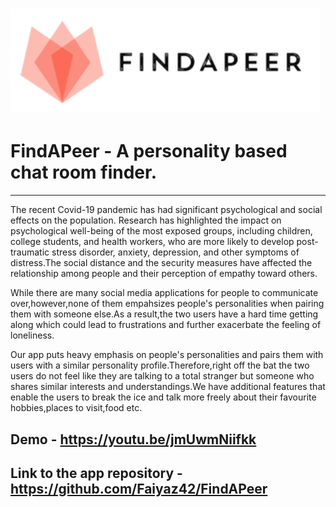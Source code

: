 #         ![Logo](https://github.com/Faiyaz42/Resume-Projects/blob/main/FindAPeer%20-%20A%20personality%20based%20chat%20room%20finder/Logo.jpg)

# FindAPeer - A personality based chat room finder.
***

The recent Covid-19 pandemic has had significant psychological and social effects on the population. Research has highlighted the impact on psychological well-being of the most exposed groups, including children, college students, and health workers, who are more likely to develop post-traumatic stress disorder, anxiety, depression, and other symptoms of distress.The social distance and the security measures have affected the relationship among people and their perception of empathy toward others.

While there are many social media applications for people to communicate over,however,none of them empahsizes people's personalities when pairing them with someone else.As a result,the two users have a hard time getting along which could lead to frustrations and further exacerbate the feeling of loneliness.

Our app puts heavy emphasis on people's personalities and pairs them with users with a similar personality profile.Therefore,right off the bat the two users do not feel like they are talking to a total stranger but someone who shares similar interests and understandings.We have additional features that enable the users to break the ice and talk more freely about their favourite hobbies,places to visit,food etc.

## Demo - https://youtu.be/jmUwmNiifkk

## Link to the app repository - https://github.com/Faiyaz42/FindAPeer
